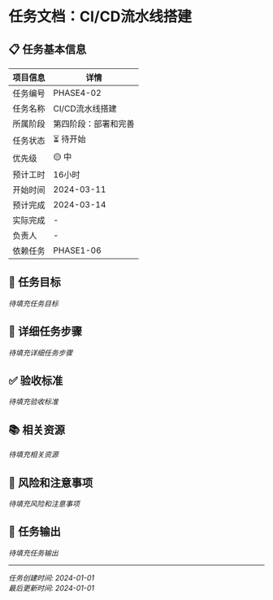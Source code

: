﻿# 任务文档：CI/CD流水线搭建

## 📋 任务基本信息

| 项目信息 | 详情 |
|---------|------|
| 任务编号 | PHASE4-02 |
| 任务名称 | CI/CD流水线搭建 |
| 所属阶段 | 第四阶段：部署和完善 |
| 任务状态 | ⏳ 待开始 |
| 优先级 | 🟡 中 |
| 预计工时 | 16小时 |
| 开始时间 | 2024-03-11 |
| 预计完成 | 2024-03-14 |
| 实际完成 | - |
| 负责人 | - |
| 依赖任务 | PHASE1-06 |

## 🎯 任务目标

*待填充任务目标*

## 📝 详细任务步骤

*待填充详细任务步骤*

## ✅ 验收标准

*待填充验收标准*

## 📚 相关资源

*待填充相关资源*

## 🚨 风险和注意事项

*待填充风险和注意事项*

## 📄 任务输出

*待填充任务输出*

---

*任务创建时间: 2024-01-01*  
*最后更新时间: 2024-01-01*
